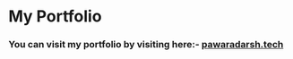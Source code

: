 <h1>My Portfolio</h1>
<h3>You can visit my portfolio by visiting here:- <a href="https://pawaradarsh.tech">pawaradarsh.tech</a></h3>
